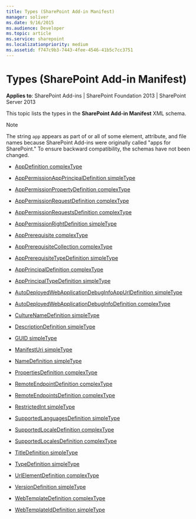```yaml
---
title: Types (SharePoint Add-in Manifest)
manager: soliver
ms.date: 9/16/2015
ms.audience: Developer
ms.topic: article
ms.service: sharepoint
ms.localizationpriority: medium
ms.assetid: f747c9b3-7443-4fee-4546-41b5c7cc3751
---
```


# Types (SharePoint Add-in Manifest)

**Applies to**: SharePoint Add-ins | SharePoint Foundation 2013 | SharePoint Server 2013

This topic lists the types in the **SharePoint Add-in Manifest** XML schema.

> [!NOTE] 
> The string `app` appears as part of or all of some element, attribute, and file names because SharePoint Add-ins were originally called "apps for SharePoint." To ensure backward compatibility, the schemas have not been changed.

- [AppDefinition complexType](appdefinition-complextype-sharepoint-add-in-manifest.md)

- [AppPermissionAppPrincipalDefinition simpleType](apppermissionappprincipaldefinition-simpletype-sharepoint-add-in-manifest.md)

- [AppPermissionPropertyDefinition complexType](apppermissionpropertydefinition-complextype-sharepoint-add-in-manifest.md)

- [AppPermissionRequestDefinition complexType](apppermissionrequestdefinition-complextype-sharepoint-add-in-manifest.md)

- [AppPermissionRequestsDefinition complexType](apppermissionrequestsdefinition-complextype-sharepoint-add-in-manifest.md)

- [AppPermissionRightDefinition simpleType](apppermissionrightdefinition-simpletype-sharepoint-add-in-manifest.md)

- [AppPrerequisite complexType](appprerequisite-complextype-sharepoint-add-in-manifest.md)

- [AppPrerequisiteCollection complexType](appprerequisitecollection-complextype-sharepoint-add-in-manifest.md)

- [AppPrerequisiteTypeDefinition simpleType](appprerequisitetypedefinition-simpletype-sharepoint-add-in-manifest.md)

- [AppPrincipalDefinition complexType](appprincipaldefinition-complextype-sharepoint-add-in-manifest.md)

- [AppPrincipalTypeDefinition simpleType](appprincipaltypedefinition-simpletype-sharepoint-add-in-manifest.md)

- [AutoDeployedWebApplicationDebugInfoAppUrlDefinition simpleType](autodeployedwebapplicationdebuginfoappurldefinition-simpletype-sharepoint-add-in.md)

- [AutoDeployedWebApplicationDebugInfoDefinition complexType](autodeployedwebapplicationdebuginfodefinition-complextype-sharepoint-add-in-mani.md)

- [CultureNameDefinition simpleType](culturenamedefinition-simpletype-sharepoint-add-in-manifest.md)

- [DescriptionDefinition simpleType](descriptiondefinition-simpletype-sharepoint-add-in-manifest.md)

- [GUID simpleType](guid-simpletype-sharepoint-add-in-manifest.md)

- [ManifestUri simpleType](manifesturi-simpletype-sharepoint-add-in-manifest.md)

- [NameDefinition simpleType](namedefinition-simpletype-sharepoint-add-in-manifest.md)

- [PropertiesDefinition complexType](propertiesdefinition-complextype-sharepoint-add-in-manifest.md)

- [RemoteEndpointDefinition complexType](remoteendpointdefinition-complextype-sharepoint-add-in-manifest.md)

- [RemoteEndpointsDefinition complexType](remoteendpointsdefinition-complextype-sharepoint-add-in-manifest.md)

- [RestrictedInt simpleType](restrictedint-simpletype-sharepoint-add-in-manifest.md)

- [SupportedLanguagesDefinition simpleType](supportedlanguagesdefinition-simpletype-sharepoint-add-in-manifest.md)

- [SupportedLocaleDefinition complexType](supportedlocaledefinition-complextype-sharepoint-add-in-manifest.md)

- [SupportedLocalesDefinition complexType](supportedlocalesdefinition-complextype-sharepoint-add-in-manifest.md)

- [TitleDefinition simpleType](titledefinition-simpletype-sharepoint-add-in-manifest.md)

- [TypeDefinition simpleType](typedefinition-simpletype-sharepoint-add-in-manifest.md)

- [UrlElementDefinition complexType](urlelementdefinition-complextype-sharepoint-add-in-manifest.md)

- [VersionDefinition simpleType](versiondefinition-simpletype-sharepoint-add-in-manifest.md)

- [WebTemplateDefinition complexType](webtemplatedefinition-complextype-sharepoint-add-in-manifest.md)

- [WebTemplateIdDefinition simpleType](webtemplateiddefinition-simpletype-sharepoint-add-in-manifest.md)








